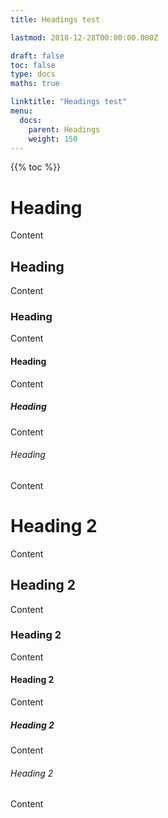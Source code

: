 ```yaml
---
title: Headings test 

lastmod: 2018-12-28T00:00:00.000Z

draft: false
toc: false
type: docs
maths: true

linktitle: "Headings test"
menu:
  docs:
    parent: Headings
    weight: 150
---
```


{{% toc %}}

# Heading
 
Content
 
## Heading

Content
 
### Heading

Content
 
#### Heading
 
 Content
 
##### Heading
 
 Content
 
###### Heading

Content

# Heading 2
 
Content
 
## Heading 2

Content
 
### Heading 2

Content
 
#### Heading 2
 
 Content
 
##### Heading 2
 
 Content
 
###### Heading 2

Content
